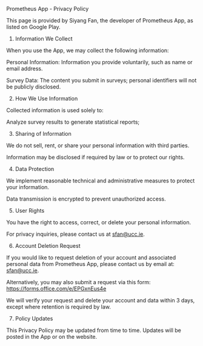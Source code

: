 Prometheus App - Privacy Policy

This page is provided by Siyang Fan, the developer of Prometheus App, as listed on Google Play.

1. Information We Collect

When you use the App, we may collect the following information:

Personal Information: Information you provide voluntarily, such as name or email address.

Survey Data: The content you submit in surveys; personal identifiers will not be publicly disclosed.

2. How We Use Information

Collected information is used solely to:

Analyze survey results to generate statistical reports;


3. Sharing of Information

We do not sell, rent, or share your personal information with third parties.

Information may be disclosed if required by law or to protect our rights.

4. Data Protection

We implement reasonable technical and administrative measures to protect your information.

Data transmission is encrypted to prevent unauthorized access.

5. User Rights

You have the right to access, correct, or delete your personal information.

For privacy inquiries, please contact us at sfan@ucc.ie.

6. Account Deletion Request

If you would like to request deletion of your account and associated personal data from Prometheus App, please contact us by email at: sfan@ucc.ie.  

Alternatively, you may also submit a request via this form: https://forms.office.com/e/EPGxnEus4e  

We will verify your request and delete your account and data within 3 days, except where retention is required by law.

7. Policy Updates

This Privacy Policy may be updated from time to time. Updates will be posted in the App or on the website.
